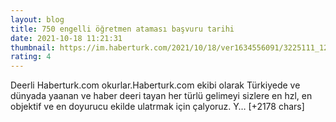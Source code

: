 ```yaml
--- 
layout: blog
title: 750 engelli öğretmen ataması başvuru tarihi
date: 2021-10-18 11:21:31
thumbnail: https://im.haberturk.com/2021/10/18/ver1634556091/3225111_1200x627.jpg
rating: 4
---
```

Deerli Haberturk.com okurlar.Haberturk.com ekibi olarak Türkiyede ve dünyada yaanan ve haber deeri tayan her türlü gelimeyi sizlere en hzl, en objektif ve en doyurucu ekilde ulatrmak için çalyoruz. Y… [+2178 chars]